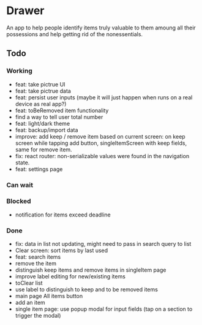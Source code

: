 # Drawer

An app to help people identify items truly valuable to them amoung all their possessions and help getting rid of the nonessentials.

## Todo

### Working

- feat: take pictrue UI
- feat: take pictrue data
- feat: persist user inputs (maybe it will just happen when runs on a real device as real app?)
- feat: toBeRemoved item functionality
- find a way to tell user total number
- feat: light/dark theme
- feat: backup/import data
- improve: add keep / remove item based on current screen: on keep screen while tapping add button, singleItemScreen with keep fields, same for remove item.
- fix: react router: non-serializable values were found in the navigation state.
- feat: settings page

### Can wait

### Blocked

- notification for items exceed deadline

### Done

- fix: data in list not updating, might need to pass in search query to list
- Clear screen: sort items by last used
- feat: search items
- remove the item
- distinguish keep items and remove items in singleItem page
- improve label editing for new/existing items
- toClear list
- use label to distinguish to keep and to be removed items
- main page All items button
- add an item
- single item page: use popup modal for input fields (tap on a section to trigger the modal)
